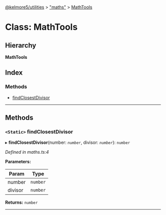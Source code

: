 [@kelmore5/utilities](../README.md) > ["maths"](../modules/_maths_.md) > [MathTools](../classes/_maths_.mathtools.md)

# Class: MathTools

## Hierarchy

**MathTools**

## Index

### Methods

* [findClosestDivisor](_maths_.mathtools.md#findclosestdivisor)

---

## Methods

<a id="findclosestdivisor"></a>

### `<Static>` findClosestDivisor

▸ **findClosestDivisor**(number: *`number`*, divisor: *`number`*): `number`

*Defined in maths.ts:4*

**Parameters:**

| Param | Type |
| ------ | ------ |
| number | `number` |
| divisor | `number` |

**Returns:** `number`

___

